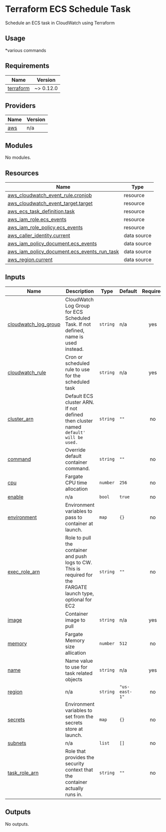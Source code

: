 # Terraform ECS Schedule Task
Schedule an ECS task in CloudWatch using Terraform

## Usage

*various commands

<!-- BEGINNING OF PRE-COMMIT-TERRAFORM DOCS HOOK -->
## Requirements

| Name | Version |
|------|---------|
| <a name="requirement_terraform"></a> [terraform](#requirement\_terraform) | ~> 0.12.0 |

## Providers

| Name | Version |
|------|---------|
| <a name="provider_aws"></a> [aws](#provider\_aws) | n/a |

## Modules

No modules.

## Resources

| Name | Type |
|------|------|
| [aws_cloudwatch_event_rule.cronjob](https://registry.terraform.io/providers/hashicorp/aws/latest/docs/resources/cloudwatch_event_rule) | resource |
| [aws_cloudwatch_event_target.target](https://registry.terraform.io/providers/hashicorp/aws/latest/docs/resources/cloudwatch_event_target) | resource |
| [aws_ecs_task_definition.task](https://registry.terraform.io/providers/hashicorp/aws/latest/docs/resources/ecs_task_definition) | resource |
| [aws_iam_role.ecs_events](https://registry.terraform.io/providers/hashicorp/aws/latest/docs/resources/iam_role) | resource |
| [aws_iam_role_policy.ecs_events](https://registry.terraform.io/providers/hashicorp/aws/latest/docs/resources/iam_role_policy) | resource |
| [aws_caller_identity.current](https://registry.terraform.io/providers/hashicorp/aws/latest/docs/data-sources/caller_identity) | data source |
| [aws_iam_policy_document.ecs_events](https://registry.terraform.io/providers/hashicorp/aws/latest/docs/data-sources/iam_policy_document) | data source |
| [aws_iam_policy_document.ecs_events_run_task](https://registry.terraform.io/providers/hashicorp/aws/latest/docs/data-sources/iam_policy_document) | data source |
| [aws_region.current](https://registry.terraform.io/providers/hashicorp/aws/latest/docs/data-sources/region) | data source |

## Inputs

| Name | Description | Type | Default | Required |
|------|-------------|------|---------|:--------:|
| <a name="input_cloudwatch_log_group"></a> [cloudwatch\_log\_group](#input\_cloudwatch\_log\_group) | CloudWatch Log Group for ECS Scheduled Task. If not defined, name is used instead. | `string` | n/a | yes |
| <a name="input_cloudwatch_rule"></a> [cloudwatch\_rule](#input\_cloudwatch\_rule) | Cron or scheduled rule to use for the scheduled task | `string` | n/a | yes |
| <a name="input_cluster_arn"></a> [cluster\_arn](#input\_cluster\_arn) | Default ECS cluster ARN.  If not defined then cluster named `default' will be used.` | `string` | `""` | no |
| <a name="input_command"></a> [command](#input\_command) | Override default container command. | `string` | `""` | no |
| <a name="input_cpu"></a> [cpu](#input\_cpu) | Fargate CPU time allocation | `number` | `256` | no |
| <a name="input_enable"></a> [enable](#input\_enable) | n/a | `bool` | `true` | no |
| <a name="input_environment"></a> [environment](#input\_environment) | Environment variables to pass to container at launch. | `map` | `{}` | no |
| <a name="input_exec_role_arn"></a> [exec\_role\_arn](#input\_exec\_role\_arn) | Role to pull the container and push logs to CW. This is required for the FARGATE launch type, optional for EC2 | `string` | `""` | no |
| <a name="input_image"></a> [image](#input\_image) | Container image to pull | `string` | n/a | yes |
| <a name="input_memory"></a> [memory](#input\_memory) | Fargate Memory size allication | `number` | `512` | no |
| <a name="input_name"></a> [name](#input\_name) | Name value to use for task related objects | `string` | n/a | yes |
| <a name="input_region"></a> [region](#input\_region) | n/a | `string` | `"us-east-1"` | no |
| <a name="input_secrets"></a> [secrets](#input\_secrets) | Environment variables to set from the secrets store at launch. | `map` | `{}` | no |
| <a name="input_subnets"></a> [subnets](#input\_subnets) | n/a | `list` | `[]` | no |
| <a name="input_task_role_arn"></a> [task\_role\_arn](#input\_task\_role\_arn) | Role that provides the security context that the container actually runs in. | `string` | `""` | no |

## Outputs

No outputs.
<!-- END OF PRE-COMMIT-TERRAFORM DOCS HOOK -->

